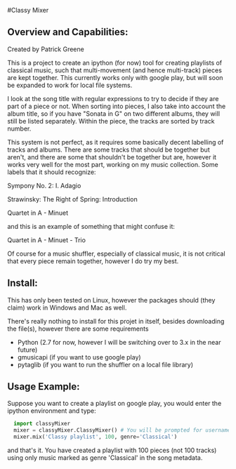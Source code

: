 #Classy Mixer

Overview and Capabilities:
-------------------------
Created by Patrick Greene

This is a project to create an ipython (for now) tool for creating playlists 
of classical music, such that multi-movement (and hence multi-track) pieces are
kept together. This currently works only with google play, but will soon be 
expanded to work for local file systems.

I look at the song title with regular expressions to try to decide if they are 
part of a piece or not. When sorting into pieces, I also take into account the 
album title, so if you have "Sonata in G" on two different albums, they will
still be listed separately. Within the piece, the tracks are sorted by track
number.

This system is not perfect, as it requires some basically decent labelling of
tracks and albums. There are some tracks that should be together but aren't, and
there are some that shouldn't be together but are, however it works very well
for the most part, working on my music collection. Some labels that it should
recognize:
  
  Sympony No. 2: I. Adagio
  
  Strawinsky: The Right of Spring: Introduction
  
  Quartet in A - Minuet

and this is an example of something that might confuse it:
  
  Quartet in A - Minuet - Trio

Of course for a music shuffler, especially of classical music, it is not critical
that every piece remain together, however I do try my best.

Install:
-------

This has only been tested on Linux, however the packages should (they claim) 
work in Windows and Mac as well. 

There's really nothing to install for this projet in itself, besides downloading
the file(s), however there are some requirements

- Python (2.7 for now, however I will be switching over to 3.x in the near future)
- gmusicapi (if you want to use google play)
- pytaglib (if you want to run the shuffler on a local file library)

Usage Example:
-------------

Suppose you want to create a playlist on google play, you would enter the ipython
environment and type:

```python
  import classyMixer
  mixer = classyMixer.ClassyMixer() # You will be prompted for username and password, and it will then complain the Python 3 is better.
  mixer.mix('Classy playlist', 100, genre='Classical')
```

and that's it. You have created a playlist with 100 pieces (not 100 tracks) using 
only music marked as genre 'Classical' in the song metadata.
